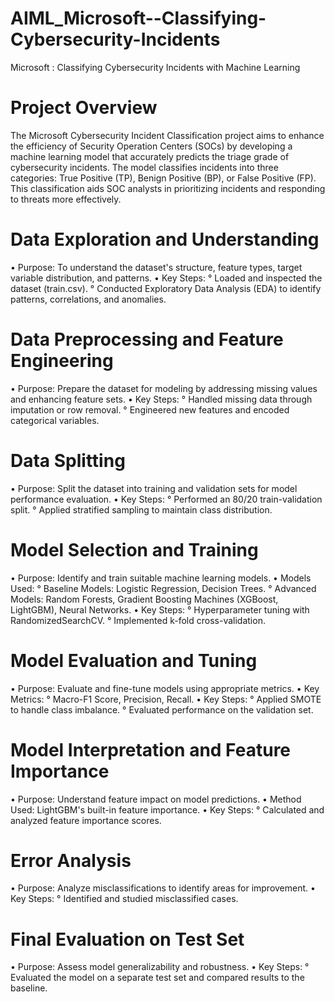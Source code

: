# AIML_Microsoft--Classifying-Cybersecurity-Incidents
Microsoft : Classifying Cybersecurity Incidents with Machine Learning

# Project Overview
The Microsoft Cybersecurity Incident Classification project aims to enhance the efficiency of Security Operation Centers (SOCs) by developing a machine learning model that accurately predicts the triage grade of cybersecurity incidents. The model classifies incidents into three categories: True Positive (TP), Benign Positive (BP), or False Positive (FP). This classification aids SOC analysts in prioritizing incidents and responding to threats more effectively.

# Data Exploration and Understanding

• Purpose: To understand the dataset's structure, feature types, target variable distribution, and patterns.
• Key Steps:
    ° Loaded and inspected the dataset (train.csv).
    ° Conducted Exploratory Data Analysis (EDA) to identify patterns, correlations, and anomalies.

# Data Preprocessing and Feature Engineering

• Purpose: Prepare the dataset for modeling by addressing missing values and enhancing feature sets.
• Key Steps:
   °  Handled missing data through imputation or row removal.
   °  Engineered new features and encoded categorical variables.
# Data Splitting

 • Purpose: Split the dataset into training and validation sets for model performance evaluation.
 • Key Steps:
     °  Performed an 80/20 train-validation split.
     °  Applied stratified sampling to maintain class distribution.

# Model Selection and Training

• Purpose: Identify and train suitable machine learning models.
• Models Used:
    ° Baseline Models: Logistic Regression, Decision Trees.
    ° Advanced Models: Random Forests, Gradient Boosting Machines (XGBoost, LightGBM), Neural Networks.
• Key Steps:
   ° Hyperparameter tuning with RandomizedSearchCV.
   ° Implemented k-fold cross-validation.

# Model Evaluation and Tuning

• Purpose: Evaluate and fine-tune models using appropriate metrics.
• Key Metrics:
    ° Macro-F1 Score, Precision, Recall.
• Key Steps:
    ° Applied SMOTE to handle class imbalance.
    ° Evaluated performance on the validation set.

# Model Interpretation and Feature Importance

• Purpose: Understand feature impact on model predictions.
• Method Used: LightGBM's built-in feature importance.
• Key Steps:
    ° Calculated and analyzed feature importance scores.

# Error Analysis

• Purpose: Analyze misclassifications to identify areas for improvement.
• Key Steps:
   ° Identified and studied misclassified cases.

# Final Evaluation on Test Set

• Purpose: Assess model generalizability and robustness.
• Key Steps:
   ° Evaluated the model on a separate test set and compared results to the baseline.





     
